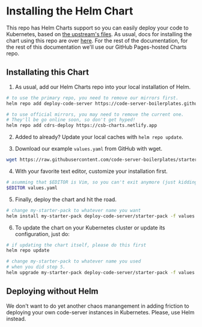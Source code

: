 # Installing the Helm Chart

This repo has Helm Charts support so you can easily deploy your code to Kubernetes, based on [the upstream's files](https://github.com/cdr/code-server/tree/main/ci/helm-chart).
As usual, docs for installing the chart using this repo are over [here](/charts/README.md).
For the rest of the documentation, for the rest of this documentation we'll use our GitHub Pages-hosted Charts repo.

## Installating this Chart

1. As usual, add our Helm Charts repo into your local installation of Helm.

```sh
# to use the primary repo, you need to remove our mirrors first.
helm repo add deploy-code-server https://code-server-boilerplates.github.io/charts

# to use official mirrors, you may need to remove the current one.
# They'll be go online soon, so don't get hyped!
helm repo add cdrs-deploy https://csb-charts.netlify.app
```

2. Added to already? Update your local caches with `helm repo update`.

3. Download our example `values.yaml` from GitHub with wget.

```sh
wget https://raw.githubusercontent.com/code-server-boilerplates/starter-pack/main/charts/values.yaml
```

4. With your favorite text editor, customize your installation first.

```sh
# asumming that $EDITOR is Vim, so you can't exit anymore (just kidding)
$EDITOR values.yaml
```

5. Finally, deploy the chart and hit the road.

```sh
# change my-starter-pack to whatever name you want
helm install my-starter-pack deploy-code-server/starter-pack -f values.yaml
```

6. To update the chart on your Kubernetes cluster or update its configuration, just do:
```sh
# if updating the chart itself, please do this first
helm repo update

# change my-starter-pack to whatever name you used
# when you did step 5.
helm upgrade my-starter-pack deploy-code-server/starter-pack -f values.yaml
```

## Deploying without Helm

We don't want to do yet another chaos manangement in adding friction to deploying your own code-server instances in Kubernetes. Please, use Helm instead.
